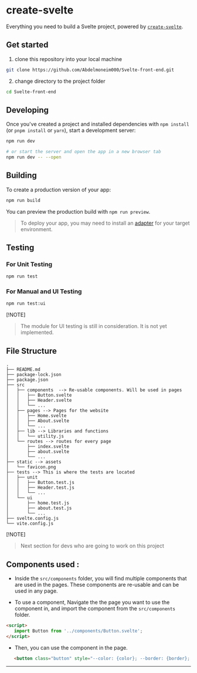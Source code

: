 # create-svelte

Everything you need to build a Svelte project, powered by [`create-svelte`](https://github.com/sveltejs/kit/tree/main/packages/create-svelte).

## Get started

1. clone this repository into your local machine

```bash
git clone https://github.com/Abdelmoneim000/Svelte-front-end.git
```

2. change directory to the project folder

```bash
cd Svelte-front-end
```

## Developing

Once you've created a project and installed dependencies with `npm install` (or `pnpm install` or `yarn`), start a development server:

```bash
npm run dev

# or start the server and open the app in a new browser tab
npm run dev -- --open
```

## Building

To create a production version of your app:

```bash
npm run build
```

You can preview the production build with `npm run preview`.

> To deploy your app, you may need to install an [adapter](https://kit.svelte.dev/docs/adapters) for your target environment.

## Testing

### For Unit Testing

```bash
npm run test
```

### For Manual and UI Testing

```bash
npm run test:ui
```

[!NOTE]
> The module for UI testing is still in consideration. It is not yet implemented.

## File Structure

```
.
├── README.md
├── package-lock.json
├── package.json
├── src
│   ├── components  --> Re-usable components. Will be used in pages
│   │   ├── Button.svelte
│   │   ├── Header.svelte
│   │   └── ...
│   ├── pages --> Pages for the website
│   │   ├── Home.svelte
│   │   ├── About.svelte
│   │   └── ...
│   ├── lib --> Libraries and functions
│   │   └── utility.js
│   └── routes --> routes for every page
│       ├── index.svelte
│       ├── about.svelte
│       └── ...
├── static --> assets
│   └── favicon.png
├── tests --> This is where the tests are located
│   ├── unit
│   │   ├── Button.test.js
│   │   ├── Header.test.js
│   │   └── ...
│   └── ui
│       ├── home.test.js
│       ├── about.test.js
│       └── ...
├── svelte.config.js
└── vite.config.js
```

[!NOTE]
> Next section for devs who are going to work on this project

## Components used :

 - Inside the `src/components` folder, you will find multiple components that are used in the pages. These components are re-usable and can be used in any page.

 - To use a component, Navigate the the page you want to use the component in, and import the component from the `src/components` folder.

 ```HTML
 <script>
    import Button from '../components/Button.svelte';
 </script>
 ```

 - Then, you can use the component in the page.

 ```HTML
    <button class="button" style="--color: {color}; --border: {border}; --boxShadow: {boxShadow};">{text}</button>
 ```

 ------------------------------